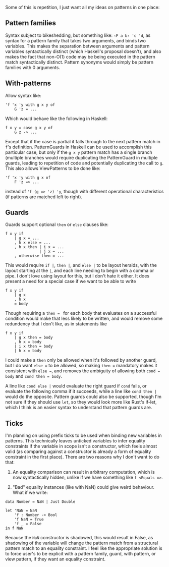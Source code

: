 
Some of this is repetition, I just want all my ideas on patterns in one place:

## Pattern families

Syntax subject to bikeshedding, but something like: `‹F a b› 'c 'd`, as syntax for a pattern family that takes two arguments, and binds two variables. This makes the separation between arguments and pattern variables syntactically distinct (which Haskell's proposal doesn't), and also makes the fact that non-O(1) code may be being executed in the pattern match syntactically distinct. Pattern synonyms would simply be pattern families with 0 arguments.

## With-patterns

Allow syntax like:

```
'f 'x 'y with g x y of
    G 'z = ...
```

Which would behave like the following in Haskell:

```
f x y = case g x y of
    G z -> ...
```

Except that if the case is partial it falls through to the next pattern match in `f`'s definition. PatternGuards in Haskell can be used to accomplish this particular case, but only if the `g x y` pattern match has a single branch (multiple branches would require duplicating the PatternGuard in multiple guards, leading to repetition of code and potentially duplicating the call to `g`. This also allows ViewPatterns to be done like:

```
'f 'x 'y with g x of
    F 'z => ...
```

instead of `'f (g => 'z) 'y`, though with different operational characteristics (if patterns are matched left to right).

## Guards

Guards support optional `then` or `else` clauses like:

```
f x y if
    | g x = ...
    , h x else = ... 
    , h x then | i x = ...
               | j x = ...
    , otherwise then = ...
```

This would require `if |`, `then |`, and `else |` to be layout heralds, with the layout starting at the `|`, and each line needing to begin with a comma or pipe. I don't love using layout for this, but I don't hate it either. It does present a need for a special case if we want to be able to write

```
f x y if
    | g x
    , h x
    = body
```

Though requiring a `then = ` for each body that evaluates on a successful condition would make that less likely to be written, and would remove some redundency that I don't like, as in statements like

```
f x y if
    | g x then = body
    , h x = body
    | i x then = body
    | h x = body
```

I could make a `then` only be allowed when it's followed by another guard, but I do want `else =` to be allowed, so making `then =` mandatory makes it consistent with `else =`, and removes the ambiguity of allowing both `cond = body` and `cond then = body`.

A line like `cond else |` would evaluate the right guard if `cond` fails, or evaluate the following comma if it succeeds, while a line like `cond then |` would do the opposite. Pattern guards could also be supported, though I'm not sure if they should use `let`, so they would look more like Rust's if-let, which I think is an easier syntax to understand that pattern guards are.

## Ticks

I'm planning on using prefix ticks to be used when binding new variables in patterns. This technically leaves unticked variables to infer equality constraints if the variable in scope isn't a constructor, which feels almost valid (as comparing against a constructor is already a form of equality constraint in the first place). There are two reasons why I don't want to do that:

1. An equality comparison can result in arbitrary computation, which is now syntactically hidden, unlike if we have something like `f <Equals x>`.

2. "Bad" equality instances (like with NaN) could give weird behaviour. What if we write:

```
data Number = NaN | Just Double

let 'NaN = NaN
    'f : Number -> Bool
    'f NaN = True
    'f _ = False
in f NaN
```

Because the `NaN` constructor is shadowed, this would result in False, as shadowing of the variable will change the pattern match from a structural pattern match to an equality constraint. I feel like the appropriate solution is to force user's to be explicit with a pattern family, guard, with pattern, or view pattern, if they want an equality constraint.
